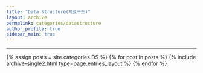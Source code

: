 ```yaml
---
title: "Data Structure(자료구조)"
layout: archive
permalink: categories/datastructure
author_profile: true
sidebar_main: true
---
```


<!-- 공백이 포함되어 있는 카테고리 이름의 경우 site.categories.['a b c'] 이런식으로! -->

***

{% assign posts = site.categories.DS %}
{% for post in posts %} {% include archive-single2.html type=page.entries_layout %} {% endfor %}

